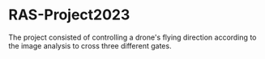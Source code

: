 # RAS-Project2023

The project consisted of controlling a drone's flying direction according to the image analysis to cross three different gates.

